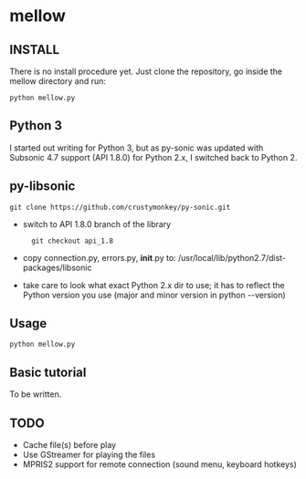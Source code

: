 # mellow #

## INSTALL ##

There is no install procedure yet. Just clone the repository, go inside the mellow directory and run:

	python mellow.py

## Python 3 ##

I started out writing for Python 3, but as py-sonic was updated with Subsonic 4.7 support (API 1.8.0) for Python 2.x, I switched back to Python 2.


## py-libsonic ##

	git clone https://github.com/crustymonkey/py-sonic.git

- switch to API 1.8.0 branch of the library

		git checkout api_1.8

- copy connection.py, errors.py, __init__.py to:
  /usr/local/lib/python2.7/dist-packages/libsonic
- take care to look what exact Python 2.x dir to use; it has to reflect the Python version you use (major and minor version in python --version)


## Usage ##

	python mellow.py


## Basic tutorial ##

To be written.

## TODO ##

- Cache file(s) before play
- Use GStreamer for playing the files
- MPRIS2 support for remote connection (sound menu, keyboard hotkeys)
